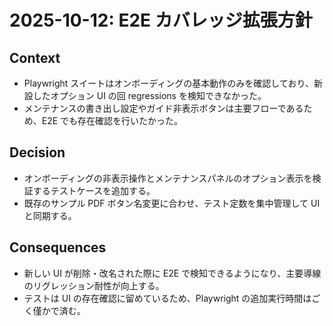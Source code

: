 # 2025-10-12: E2E カバレッジ拡張方針

## Context
- Playwright スイートはオンボーディングの基本動作のみを確認しており、新設したオプション UI の回 regressions を検知できなかった。
- メンテナンスの書き出し設定やガイド非表示ボタンは主要フローであるため、E2E でも存在確認を行いたかった。

## Decision
- オンボーディングの非表示操作とメンテナンスパネルのオプション表示を検証するテストケースを追加する。
- 既存のサンプル PDF ボタン名変更に合わせ、テスト定数を集中管理して UI と同期する。

## Consequences
- 新しい UI が削除・改名された際に E2E で検知できるようになり、主要導線のリグレッション耐性が向上する。
- テストは UI の存在確認に留めているため、Playwright の追加実行時間はごく僅かで済む。
